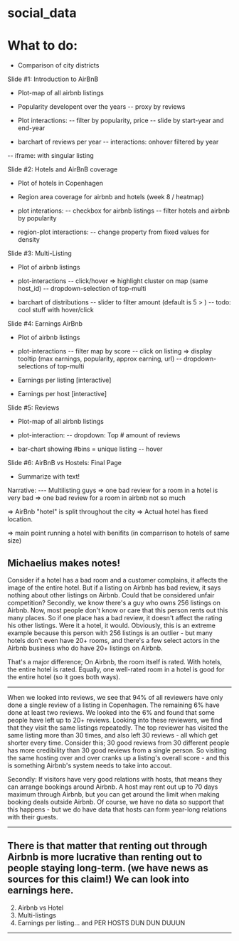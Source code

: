 # social_data

# What to do:
- Comparison of city districts

Slide #1: Introduction to AirBnB
- Plot-map of all airbnb listings
- Popularity developent over the years
-- proxy by reviews

- Plot interactions:
-- filter by popularity, price
-- slide by start-year and end-year

- barchart of reviews per year
-- interactions: onhover filtered by year

-- iframe: with singular listing


Slide #2: Hotels and AirBnB coverage
- Plot of hotels in Copenhagen

- Region area coverage for airbnb and hotels (week 8 / heatmap)

- plot interations:
-- checkbox for airbnb listings
-- filter hotels and airbnb by popularity

- region-plot interactions:
-- change property from fixed values for density
 
Slide #3: Multi-Listing
- Plot of airbnb listings

- plot-interactions
-- click/hover => highlight cluster on map (same host_id)
-- dropdown-selection of top-multi

- barchart of distributions
-- slider to filter amount (default is 5 > )
-- todo: cool stuff with hover/click

Slide #4: Earnings AirBnb
- Plot of airbnb listings

- plot-interactions
-- filter map by score
-- click on listing => display tooltip (max earnings, popularity, approx earning, url)
-- dropdown-selections of top-multi

- Earnings per listing [interactive]
- Earnings per host [interactive]

Slide #5: Reviews
- Plot-map of all airbnb listings

- plot-interaction:
-- dropdown: Top # amount of reviews

- bar-chart showing #bins = unique listing
-- hover

Slide #6: AirBnB vs Hostels: Final Page
- Summarize with text!

Narrative:
--- Multilisting guys
=> one bad review for a room in a hotel is very bad
=> one bad review for a room in airbnb not so much

=> AirBnb "hotel" is split throughout the city
=> Actual hotel has fixed location.


=> main point
running a hotel with benifits
(in comparrison to hotels of same size)


## Michaelius makes notes!

Consider if a hotel has a bad room and a customer complains, it affects the image of the entire hotel. But if a listing on Airbnb has bad review, it says nothing about other listings on Airbnb. Could that be considered unfair competition?
Secondly, we know there's a guy who owns 256 listings on Airbnb. Now, most people don't know or care that this person rents out this many places. So if one place has a bad review, it doesn't affect the rating his other listings. Were it a hotel, it would.
Obviously, this is an extreme example because this person with 256 listings is an outlier - but many hotels don't even have 20+ rooms, and there's a few select actors in the Airbnb business who do have 20+ listings on Airbnb.

That's a major difference; On Airbnb, the room itself is rated. With hotels, the entire hotel is rated. Equally, one well-rated room in a hotel is good for the entire hotel (so it goes both ways).

---

When we looked into reviews, we see that 94% of all reviewers have only done a single review of a listing in Copenhagen. The remaining 6% have done at least two reviews.
We looked into the 6% and found that some people have left up to 20+ reviews. Looking into these reviewers, we find that they visit the same listings repeatedly. The top reviewer has visited the same listing more than 30 times, and also left 30 reviews - all which get shorter every time.
Consider this; 30 good reviews from 30 different people has more credibility than 30 good reviews from a single person. So visiting the same hosting over and over cranks up a listing's overall score - and this is something Airbnb's system needs to take into accout.

Secondly: If visitors have very good relations with hosts, that means they can arrange bookings around Airbnb. A host may rent out up to 70 days maximum through Airbnb, but you can get around the limit when making booking deals outside Airbnb. Of course, we have no data so support that this happens - but we do have data that hosts can form year-long relations with their guests.

---
There is that matter that renting out through Airbnb is more lucrative than renting out to people staying long-term. (we have news as sources for this claim!)
We can look into earnings here.
---
2. Airbnb vs Hotel
3. Multi-listings
4. Earnings per listing... and PER HOSTS DUN DUN DUUUN
---
